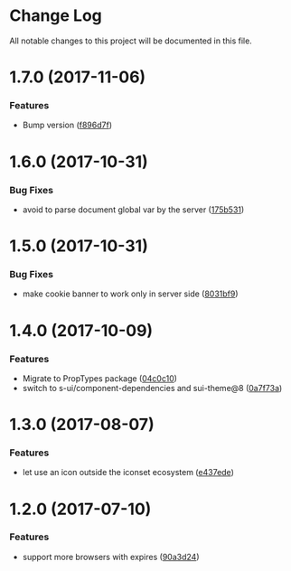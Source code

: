 # Change Log

All notable changes to this project will be documented in this file.

<a name="1.7.0"></a>
# 1.7.0 (2017-11-06)


### Features

* Bump version ([f896d7f](https://github.com/SUI-Components/sui-components/commit/f896d7f))



<a name="1.6.0"></a>
# 1.6.0 (2017-10-31)


### Bug Fixes

* avoid to parse document global var by the server ([175b531](https://github.com/SUI-Components/sui-components/commit/175b531))



<a name="1.5.0"></a>
# 1.5.0 (2017-10-31)


### Bug Fixes

* make cookie banner to work only in server side ([8031bf9](https://github.com/SUI-Components/sui-components/commit/8031bf9))



<a name="1.4.0"></a>
# 1.4.0 (2017-10-09)


### Features

* Migrate to PropTypes package ([04c0c10](https://github.com/SUI-Components/sui-components/commit/04c0c10))
* switch to s-ui/component-dependencies and sui-theme@8 ([0a7f73a](https://github.com/SUI-Components/sui-components/commit/0a7f73a))



<a name="1.3.0"></a>
# 1.3.0 (2017-08-07)


### Features

* let use an icon outside the iconset ecosystem ([e437ede](https://github.com/SUI-Components/sui-components/commit/e437ede))



<a name="1.2.0"></a>
# 1.2.0 (2017-07-10)


### Features

* support more browsers with expires ([90a3d24](https://github.com/SUI-Components/sui-components/commit/90a3d24))



